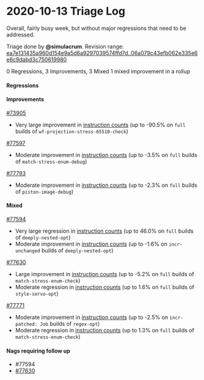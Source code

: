 # 2020-10-13 Triage Log

Overall, fairly busy week, but without major regressions that need to be
addressed.

Triage done by **@simulacrum**.
Revision range: [ea7e131435a960d154e9a5d6a9297039574ffd7d..06a079c43efb062e335e6e6c9dabd3c750619980](https://perf.rust-lang.org/?start=ea7e131435a960d154e9a5d6a9297039574ffd7d&end=06a079c43efb062e335e6e6c9dabd3c750619980&absolute=false&stat=instructions%3Au)

0 Regressions, 3 Improvements, 3 Mixed
1 mixed improvement in a rollup

#### Regressions

#### Improvements

[#73905](https://github.com/rust-lang/rust/issues/73905)
- Very large improvement in [instruction counts](https://perf.rust-lang.org/compare.html?start=5849a7eca90582ee59b67eb09548a2aa424d7f52&end=08e2d4616613716362b4b49980ff303f2b9ae654&stat=instructions:u) (up to -90.5% on `full` builds of `wf-projection-stress-65510-check`)

[#77597](https://github.com/rust-lang/rust/issues/77597)
- Moderate improvement in [instruction counts](https://perf.rust-lang.org/compare.html?start=91a79fb29ac78d057d04dbe86be13d5dcc64309a&end=e055f87cdfcac1f4da6c518a547dee459de0aa26&stat=instructions:u) (up to -3.5% on `full` builds of `match-stress-enum-debug`)

[#77793](https://github.com/rust-lang/rust/issues/77793)
- Moderate improvement in [instruction counts](https://perf.rust-lang.org/compare.html?start=bc74dd711fd154555dea3b110dfed39c4dc37bc6&end=8cc82ee340ed96099680ec1165cf5e192d658d0f&stat=instructions:u) (up to -2.3% on `full` builds of `piston-image-debug`)

#### Mixed

[#77594](https://github.com/rust-lang/rust/issues/77594)
- Very large regression in [instruction counts](https://perf.rust-lang.org/compare.html?start=5ded394553296d56bb66e925d7001ab3271979ce&end=5849a7eca90582ee59b67eb09548a2aa424d7f52&stat=instructions:u) (up to 46.0% on `full` builds of `deeply-nested-opt`)
- Moderate improvement in [instruction counts](https://perf.rust-lang.org/compare.html?start=5ded394553296d56bb66e925d7001ab3271979ce&end=5849a7eca90582ee59b67eb09548a2aa424d7f52&stat=instructions:u) (up to -1.6% on `incr-unchanged` builds of `deeply-nested-opt`)

[#77630](https://github.com/rust-lang/rust/issues/77630)
- Large improvement in [instruction counts](https://perf.rust-lang.org/compare.html?start=98edd1fbf8a68977a2a7c1312eb1ebff80515a92&end=59dafb876e125c49fca93820c5ef22da3fcb8644&stat=instructions:u) (up to -5.2% on `full` builds of `match-stress-enum-check`)
- Moderate regression in [instruction counts](https://perf.rust-lang.org/compare.html?start=98edd1fbf8a68977a2a7c1312eb1ebff80515a92&end=59dafb876e125c49fca93820c5ef22da3fcb8644&stat=instructions:u) (up to 1.6% on `full` builds of `style-servo-opt`)

[#77771](https://github.com/rust-lang/rust/issues/77771)
- Moderate improvement in [instruction counts](https://perf.rust-lang.org/compare.html?start=cae8bc1f2324e31c98cb32b8ed37032fc9cef405&end=87b71ed68b69361ab0d45653a972ad4cf7a65cba&stat=instructions:u) (up to -2.5% on `incr-patched: Job` builds of `regex-opt`)
- Moderate regression in [instruction counts](https://perf.rust-lang.org/compare.html?start=cae8bc1f2324e31c98cb32b8ed37032fc9cef405&end=87b71ed68b69361ab0d45653a972ad4cf7a65cba&stat=instructions:u) (up to 1.3% on `full` builds of `match-stress-enum-check`)

#### Nags requiring follow up

- #77594
- [#77630](https://github.com/rust-lang/rust/pull/77630#issuecomment-707713702)
